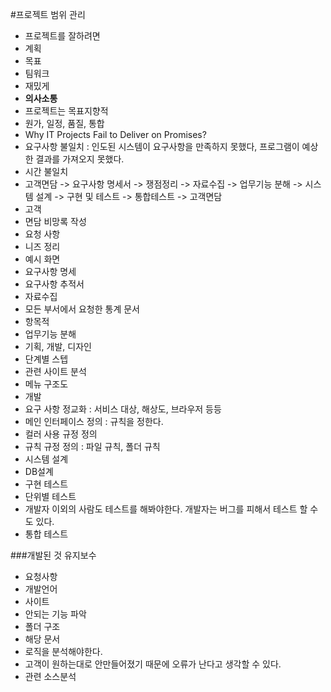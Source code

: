 #프로젝트 범위 관리

- 프로젝트를 잘하려면
 - 계획
 - 목표
 - 팀워크
 - 재밌게
 - **의사소통**
- 프로젝트는 목표지향적
 - 원가, 일정, 품질, 통합
- Why IT Projects Fail to Deliver on Promises?
 - 요구사항 불일치 : 인도된 시스템이 요구사항을 만족하지 못했다, 프로그램이 예상한 결과를 가져오지 못했다.
 - 시간 불일치
- 고객면담 -> 요구사항 명세서 -> 쟁점정리 -> 자료수집 -> 업무기능 분해 -> 시스템 설계 -> 구현 및 테스트 -> 통합테스트 -> 고객면담
- 고객
 - 면담 비망록 작성
 - 요청 사항
 - 니즈 정리
 - 예시 화면
- 요구사항 명세
 - 요구사항 추적서
- 자료수집
 - 모든 부서에서 요청한 통계 문서
 - 항목적
- 업무기능 분해
 - 기획, 개발, 디자인
 - 단계별 스텝
 - 관련 사이트 분석
 - 메뉴 구조도
- 개발
 - 요구 사항 정교화 : 서비스 대상, 해상도, 브라우저 등등
 - 메인 인터페이스 정의 : 규칙을 정한다.
 - 컬러 사용 규정 정의
 - 규칙 규정 정의 : 파일 규칙, 폴더 규칙
- 시스템 설계
 - DB설계
- 구현 테스트
 - 단위별 테스트
 - 개발자 이외의 사람도 테스트를 해봐야한다. 개발자는 버그를 피해서 테스트 할 수도 있다. 
- 통합 테스트

###개발된 것 유지보수
- 요청사항
 - 개발언어
 - 사이트
 - 안되는 기능 파악
 - 폴더 구조
 - 해당 문서
- 로직을 분석해야한다.
- 고객이 원하는대로 안만들어졌기 때문에 오류가 난다고 생각할 수 있다.
- 관련 소스분석